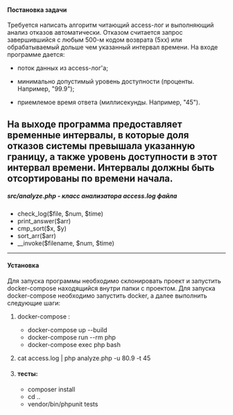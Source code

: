 #### **Постановка задачи**

Требуется написать алгоритм читающий access-лог и выполняющий анализ отказов автоматически.
Отказом считается запрос завершившийся с любым 500-м кодом возврата 
(5xx) или обрабатываемый дольше чем указанный интервал времени.
На входе программе дается:
                   
  * поток данных из access-лог'а;
                   
 * минимально допустимый уровень доступности (проценты. Например, "99.9");
                   
 * приемлемое время ответа (миллисекунды. Например, "45").
                   
На выходе программа предоставляет временные интервалы, в которые 
доля отказов системы превышала указанную границу, а также уровень доступности в этот интервал времени.
Интервалы должны быть отсортированы по времени начала.
-----
##### src/analyze.php - класс анализатора access.log файла
   * check_log($file, $num, $time)
   * print_answer($arr)
   * cmp_sort($x, $y)
   * sort_arr($arr)
   * __invoke($filename, $num, $time)
    


-----
#### **Установка**

Для запуска программы необходимо склонировать проект и запустить docker-compose находящийся внутри папки с проектом.
Для запуска docker-compose необходимо запустить docker, а далее выполнить следующие шаги: 

1. docker-compose :
    - docker-compose up --build
    - docker-compose run --rm php
    - docker-compose exec php bash

2. cat access.log | php analyze.php -u 80.9 -t 45
3. #### тесты:
    * composer install
    * cd ..
    * vendor/bin/phpunit tests


